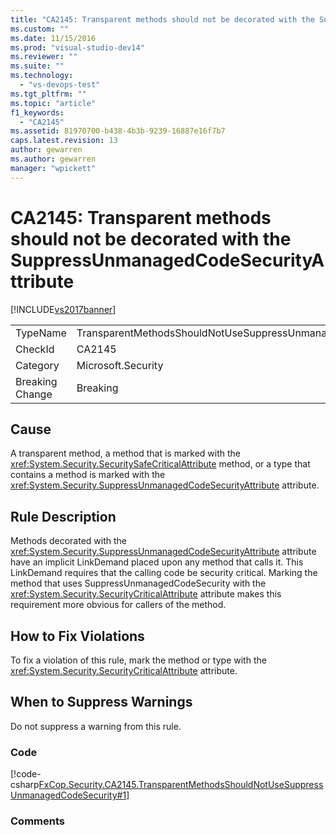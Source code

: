 ```yaml
---
title: "CA2145: Transparent methods should not be decorated with the SuppressUnmanagedCodeSecurityAttribute | Microsoft Docs"
ms.custom: ""
ms.date: 11/15/2016
ms.prod: "visual-studio-dev14"
ms.reviewer: ""
ms.suite: ""
ms.technology:
  - "vs-devops-test"
ms.tgt_pltfrm: ""
ms.topic: "article"
f1_keywords:
  - "CA2145"
ms.assetid: 81970700-b438-4b3b-9239-16887e16f7b7
caps.latest.revision: 13
author: gewarren
ms.author: gewarren
manager: "wpickett"
---
```

# CA2145: Transparent methods should not be decorated with the SuppressUnmanagedCodeSecurityAttribute
[!INCLUDE[vs2017banner](../includes/vs2017banner.md)]

|||
|-|-|
|TypeName|TransparentMethodsShouldNotUseSuppressUnmanagedCodeSecurity|
|CheckId|CA2145|
|Category|Microsoft.Security|
|Breaking Change|Breaking|

## Cause
 A transparent method, a method that is marked with the <xref:System.Security.SecuritySafeCriticalAttribute> method, or a type that contains a method is marked with the <xref:System.Security.SuppressUnmanagedCodeSecurityAttribute> attribute.

## Rule Description
 Methods decorated with the <xref:System.Security.SuppressUnmanagedCodeSecurityAttribute> attribute have an implicit LinkDemand placed upon any method that calls it. This LinkDemand requires that the calling code be security critical. Marking the method that uses SuppressUnmanagedCodeSecurity with the <xref:System.Security.SecurityCriticalAttribute> attribute makes this requirement more obvious for callers of the method.

## How to Fix Violations
 To fix a violation of this rule, mark the method or type with the <xref:System.Security.SecurityCriticalAttribute> attribute.

## When to Suppress Warnings
 Do not suppress a warning from this rule.

### Code
 [!code-csharp[FxCop.Security.CA2145.TransparentMethodsShouldNotUseSuppressUnmanagedCodeSecurity#1](../snippets/csharp/VS_Snippets_CodeAnalysis/fxcop.security.ca2145.transparentmethodsshouldnotusesuppressunmanagedcodesecurity/cs/ca2145.cs#1)]

### Comments



